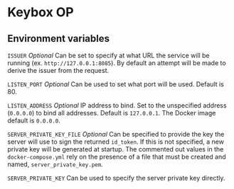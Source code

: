 # Keybox OP

## Environment variables

`ISSUER` *Optional* Can be set to specify at what URL the service will be running (ex. `http://127.0.0.1:8085`). By default an attempt will be made to derive the issuer from the request.

`LISTEN_PORT` *Optional* Can be used to set what port will be used. Default is 80.

`LISTEN_ADDRESS` *Optional* IP address to bind. Set to the unspecified address (`0.0.0.0`) to bind all addresses. Default is `127.0.0.1`. The Docker image default is `0.0.0.0`.

`SERVER_PRIVATE_KEY_FILE` *Optional* Can be specified to provide the key the server will use to sign the returned `id_token`. If this is not specified, a new private key will be generated at startup. The commented out values in the `docker-compose.yml` rely on the presence of a file that must be created and named, `server_private_key.pem`.

`SERVER_PRIVATE_KEY` Can be used to specify the server private key directly.
